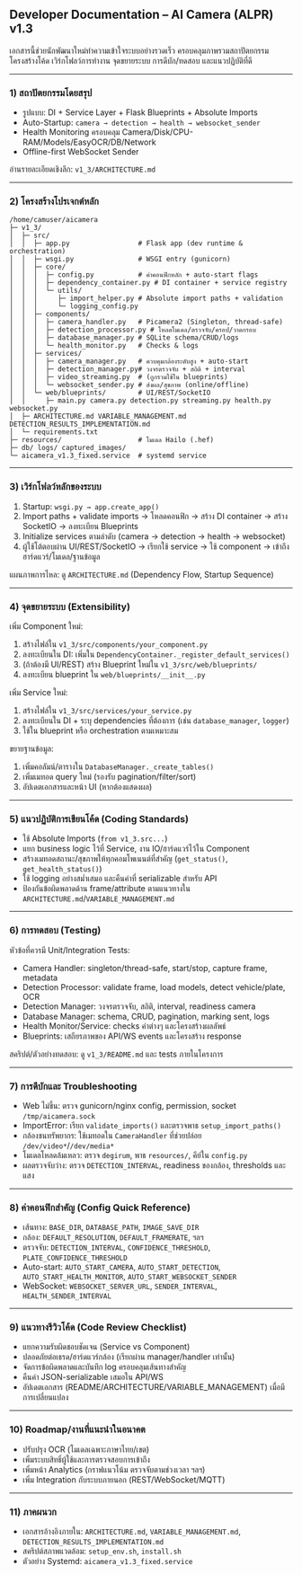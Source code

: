 ## Developer Documentation – AI Camera (ALPR) v1.3

เอกสารนี้ช่วยนักพัฒนาใหม่ทำความเข้าใจระบบอย่างรวดเร็ว ครอบคลุมภาพรวมสถาปัตยกรรม โครงสร้างโค้ด เวิร์กโฟลว์การทำงาน จุดขยายระบบ การดีบัก/ทดสอบ และแนวปฏิบัติที่ดี

---

### 1) สถาปัตยกรรมโดยสรุป
- รูปแบบ: DI + Service Layer + Flask Blueprints + Absolute Imports
- Auto-Startup: `camera → detection → health → websocket_sender`
- Health Monitoring ครอบคลุม Camera/Disk/CPU-RAM/Models/EasyOCR/DB/Network
- Offline-first WebSocket Sender

อ่านรายละเอียดเชิงลึก: `v1_3/ARCHITECTURE.md`

---

### 2) โครงสร้างโปรเจกต์หลัก
```
/home/camuser/aicamera
├─ v1_3/
│  ├─ src/
│  │  ├─ app.py                 # Flask app (dev runtime & orchestration)
│  │  ├─ wsgi.py                # WSGI entry (gunicorn)
│  │  ├─ core/
│  │  │  ├─ config.py           # ค่าคอนฟิกหลัก + auto-start flags
│  │  │  ├─ dependency_container.py # DI container + service registry
│  │  │  └─ utils/
│  │  │     ├─ import_helper.py # Absolute import paths + validation
│  │  │     └─ logging_config.py
│  │  ├─ components/
│  │  │  ├─ camera_handler.py   # Picamera2 (Singleton, thread-safe)
│  │  │  ├─ detection_processor.py # โหลดโมเดล/ตรวจจับ/ครอป/วาดกรอบ
│  │  │  ├─ database_manager.py # SQLite schema/CRUD/logs
│  │  │  └─ health_monitor.py   # Checks & logs
│  │  ├─ services/
│  │  │  ├─ camera_manager.py   # ควบคุมกล้องระดับสูง + auto-start
│  │  │  ├─ detection_manager.py# วงจรตรวจจับ + สถิติ + interval
│  │  │  ├─ video_streaming.py  # (ถูกรวมใช้ใน blueprints)
│  │  │  └─ websocket_sender.py # ส่งผล/สุขภาพ (online/offline)
│  │  └─ web/blueprints/        # UI/REST/SocketIO
│  │     ├─ main.py camera.py detection.py streaming.py health.py websocket.py
│  ├─ ARCHITECTURE.md VARIABLE_MANAGEMENT.md DETECTION_RESULTS_IMPLEMENTATION.md
│  └─ requirements.txt
├─ resources/                   # โมเดล Hailo (.hef)
├─ db/ logs/ captured_images/
└─ aicamera_v1.3_fixed.service  # systemd service
```

---

### 3) เวิร์กโฟลว์หลักของระบบ
1. Startup: `wsgi.py → app.create_app()`
2. Import paths + validate imports → โหลดคอนฟิก → สร้าง DI container → สร้าง SocketIO → ลงทะเบียน Blueprints
3. Initialize services ตามลำดับ (camera → detection → health → websocket)
4. ผู้ใช้โต้ตอบผ่าน UI/REST/SocketIO → เรียกใช้ service → ใช้ component → เข้าถึงฮาร์ดแวร์/โมเดล/ฐานข้อมูล

แผนภาพการไหล: ดู `ARCHITECTURE.md` (Dependency Flow, Startup Sequence)

---

### 4) จุดขยายระบบ (Extensibility)
เพิ่ม Component ใหม่:
1) สร้างไฟล์ใน `v1_3/src/components/your_component.py`
2) ลงทะเบียนใน DI: เพิ่มใน `DependencyContainer._register_default_services()`
3) (ถ้าต้องมี UI/REST) สร้าง Blueprint ใหม่ใน `v1_3/src/web/blueprints/`
4) ลงทะเบียน blueprint ใน `web/blueprints/__init__.py`

เพิ่ม Service ใหม่:
1) สร้างไฟล์ใน `v1_3/src/services/your_service.py`
2) ลงทะเบียนใน DI + ระบุ dependencies ที่ต้องการ (เช่น `database_manager`, `logger`)
3) ใช้ใน blueprint หรือ orchestration ตามเหมาะสม

ขยายฐานข้อมูล:
1) เพิ่มคอลัมน์/ตารางใน `DatabaseManager._create_tables()`
2) เพิ่มเมทอด query ใหม่ (รองรับ pagination/filter/sort)
3) อัปเดตเอกสารและหน้า UI (หากต้องแสดงผล)

---

### 5) แนวปฏิบัติการเขียนโค้ด (Coding Standards)
- ใช้ Absolute Imports (`from v1_3.src...`)
- แยก business logic ไว้ที่ Service, งาน IO/ฮาร์ดแวร์ไว้ใน Component
- สร้างเมทอดสถานะ/สุขภาพให้ทุกคอมโพเนนต์ที่สำคัญ (`get_status()`, `get_health_status()`)
- ใช้ logging อย่างสม่ำเสมอ และคืนค่าที่ serializable สำหรับ API
- ป้องกันข้อผิดพลาดด้าน frame/attribute ตามแนวทางใน `ARCHITECTURE.md`/`VARIABLE_MANAGEMENT.md`

---

### 6) การทดสอบ (Testing)
หัวข้อที่ควรมี Unit/Integration Tests:
- Camera Handler: singleton/thread-safe, start/stop, capture frame, metadata
- Detection Processor: validate frame, load models, detect vehicle/plate, OCR
- Detection Manager: วงจรตรวจจับ, สถิติ, interval, readiness camera
- Database Manager: schema, CRUD, pagination, marking sent, logs
- Health Monitor/Service: checks ค่าต่างๆ และโครงสร้างผลลัพธ์
- Blueprints: เสถียรภาพของ API/WS events และโครงสร้าง response

สคริปต์/ตัวอย่างทดสอบ: ดู `v1_3/README.md` และ tests ภายในโครงการ

---

### 7) การดีบักและ Troubleshooting
- Web ไม่ขึ้น: ตรวจ gunicorn/nginx config, permission, socket `/tmp/aicamera.sock`
- ImportError: เรียก `validate_imports()` และตรวจพาธ `setup_import_paths()`
- กล้องชนทรัพยากร: ใช้เมทอดใน `CameraHandler` ที่ช่วยปล่อย `/dev/video*`/`/dev/media*`
- โมเดลโหลดล้มเหลว: ตรวจ `degirum`, พาธ `resources/`, คีย์ใน `config.py`
- ผลตรวจจับว่าง: ตรวจ `DETECTION_INTERVAL`, readiness ของกล้อง, thresholds และแสง

---

### 8) ค่าคอนฟิกสำคัญ (Config Quick Reference)
- เส้นทาง: `BASE_DIR`, `DATABASE_PATH`, `IMAGE_SAVE_DIR`
- กล้อง: `DEFAULT_RESOLUTION`, `DEFAULT_FRAMERATE`, ฯลฯ
- ตรวจจับ: `DETECTION_INTERVAL`, `CONFIDENCE_THRESHOLD`, `PLATE_CONFIDENCE_THRESHOLD`
- Auto-start: `AUTO_START_CAMERA`, `AUTO_START_DETECTION`, `AUTO_START_HEALTH_MONITOR`, `AUTO_START_WEBSOCKET_SENDER`
- WebSocket: `WEBSOCKET_SERVER_URL`, `SENDER_INTERVAL`, `HEALTH_SENDER_INTERVAL`

---

### 9) แนวทางรีวิวโค้ด (Code Review Checklist)
- แยกความรับผิดชอบชัดเจน (Service vs Component)
- ปลอดภัยต่อเธรด/ฮาร์ดแวร์กล้อง (เรียกผ่าน manager/handler เท่านั้น)
- จัดการข้อผิดพลาดและบันทึก log ครอบคลุมเส้นทางสำคัญ
- คืนค่า JSON-serializable เสมอใน API/WS
- อัปเดตเอกสาร (README/ARCHITECTURE/VARIABLE_MANAGEMENT) เมื่อมีการเปลี่ยนแปลง

---

### 10) Roadmap/งานที่แนะนำในอนาคต
- ปรับปรุง OCR (โมเดลเฉพาะภาษาไทย/เขต)
- เพิ่มระบบสิทธิ์ผู้ใช้และการตรวจสอบการเข้าถึง
- เพิ่มหน้า Analytics (กราฟแนวโน้ม ตรวจจับตามช่วงเวลา ฯลฯ)
- เพิ่ม Integration กับระบบภายนอก (REST/WebSocket/MQTT)

---

### 11) ภาคผนวก
- เอกสารอ้างอิงภายใน: `ARCHITECTURE.md`, `VARIABLE_MANAGEMENT.md`, `DETECTION_RESULTS_IMPLEMENTATION.md`
- สคริปต์สภาพแวดล้อม: `setup_env.sh`, `install.sh`
- ตัวอย่าง Systemd: `aicamera_v1.3_fixed.service`


